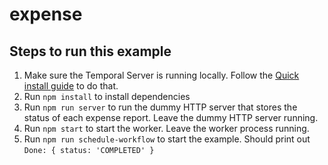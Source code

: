 # expense

## Steps to run this example

1. Make sure the Temporal Server is running locally. Follow the [Quick install guide](https://docs.temporal.io/docs/server/quick-install) to do that.
2. Run `npm install` to install dependencies
3. Run `npm run server` to run the dummy HTTP server that stores the status of each expense report. Leave the dummy HTTP server running.
4. Run `npm start` to start the worker. Leave the worker process running.
5. Run `npm run schedule-workflow` to start the example. Should print out `Done: { status: 'COMPLETED' }`